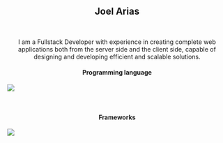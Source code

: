 <h2 align="center">Joel Arias</h2>
<br>
<p align="center">I am a Fullstack Developer with experience in creating complete web applications both from the server side and the client side, capable of designing and developing efficient and scalable solutions.</p>

<p align="center">
  <h4 align="center">Programming language</h4>
  <img src="https://skillicons.dev/icons?i=java,javascript,python,typescript&theme=light"/>
</p>
<br>
<p align="center">
  <h4 align="center">Frameworks</h4>
  <img src="https://skillicons.dev/icons?i=django,angular,spring,react,nextjs&theme=light"/>
</p>



